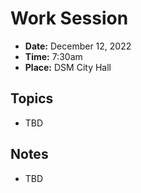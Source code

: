 # Work Session

- **Date:** December 12, 2022
- **Time:** 7:30am
- **Place:** DSM City Hall

## Topics

- TBD

## Notes

- TBD
